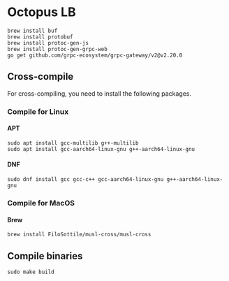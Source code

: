 # Octopus LB
```shell
brew install buf
brew install protobuf
brew install protoc-gen-js
brew install protoc-gen-grpc-web
go get github.com/grpc-ecosystem/grpc-gateway/v2@v2.20.0
```

## Cross-compile

For cross-compiling, you need to install the following packages.

### Compile for Linux
#### APT
```shell
sudo apt install gcc-multilib g++-multilib
sudo apt install gcc-aarch64-linux-gnu g++-aarch64-linux-gnu
```
#### DNF
```shell
sudo dnf install gcc gcc-c++ gcc-aarch64-linux-gnu g++-aarch64-linux-gnu
```

### Compile for MacOS
#### Brew
```shell
brew install FiloSottile/musl-cross/musl-cross
```

## Compile binaries
```shell
sudo make build
```